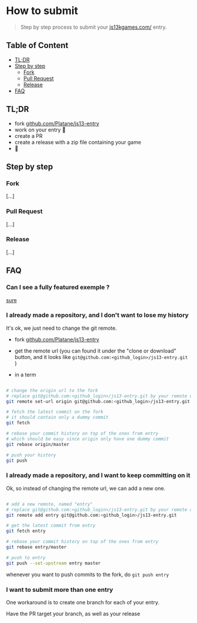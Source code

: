 # How to submit

> Step by step process to submit your [js13kgames.com/](https://js13kgames.com/) entry.

## Table of Content

- [TL;DR](#TL;DR)
- [Step by step](#step-by-step)
  - [Fork](#fork)
  - [Pull Request](#pull-request)
  - [Release](#release)
- [FAQ](#FAQ)

## TL;DR

- fork [github.com/Platane/js13-entry](https://github.com/Platane/js13-entry)
- work on your entry 👷
- create a PR
- create a release with a zip file containing your game
- 🍹

## Step by step

### Fork

[...]

### Pull Request

[...]

### Release

[...]

## FAQ

### Can I see a fully featured exemple ?

[sure ](.)

### I already made a repository, and I don't want to lose my history

It's ok, we just need to change the git remote.

- fork [github.com/Platane/js13-entry](https://github.com/Platane/js13-entry)

- get the remote url (you can found it under the "clone or download" button, and it looks like `git@github.com:<github_login>/js13-entry.git` )

- in a term

```bash

# change the origin url to the fork
# replace git@github.com:<github_login>/js13-entry.git by your remote url
git remote set-url origin git@github.com:<github_login>/js13-entry.git

# fetch the latest commit on the fork
# it should contain only a dummy commit
git fetch

# rebase your commit history on top of the ones from entry
# which should be easy since origin only have one dummy commit
git rebase origin/master

# push your history
git push
```

### I already made a repository, and I want to keep committing on it

Ok, so instead of changing the remote url, we can add a new one.

```bash

# add a new remote, named "entry"
# replace git@github.com:<github_login>/js13-entry.git by your remote url
git remote add entry git@github.com:<github_login>/js13-entry.git

# get the latest commit from entry
git fetch entry

# rebase your commit history on top of the ones from entry
git rebase entry/master

# push to entry
git push --set-upstream entry master
```

whenever you want to push commits to the fork, do `git push entry`

### I want to submit more than one entry

One workaround is to create one branch for each of your entry.

Have the PR target your branch, as well as your release
